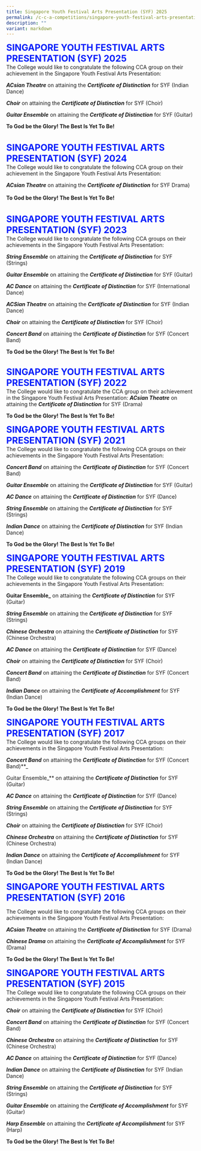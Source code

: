 ```yaml
---
title: Singapore Youth Festival Arts Presentation (SYF) 2025
permalink: /c-c-a-competitions/singapore-youth-festival-arts-presentation-2025/
description: ""
variant: markdown
---
```

<font color="#041FFB" size="5"> <b>SINGAPORE YOUTH FESTIVAL ARTS PRESENTATION (SYF) 2025</b></font><br>
The College would like to congratulate the following CCA group on their achievement in the Singapore Youth Festival Arts Presentation:

**_ACsian Theatre_**&nbsp;on attaining the&nbsp;_**Certificate of Distinction**_&nbsp;for SYF (Indian Dance)<br>

**_Choir_**&nbsp;on attaining the&nbsp;_**Certificate of Distinction**_&nbsp;for SYF (Choir)<br>

**_Guitar Ensemble_**&nbsp;on attaining the&nbsp;_**Certificate of Distinction**_&nbsp;for SYF (Guitar)<br>

**To God be the Glory! The Best Is Yet To Be!**<br><br>
<br>
<font color="#041FFB" size="5"> <b>SINGAPORE YOUTH FESTIVAL ARTS PRESENTATION (SYF) 2024</b></font><br>
The College would like to congratulate the following CCA group on their achievement in the Singapore Youth Festival Arts Presentation:

**_ACsian Theatre_**&nbsp;on attaining the&nbsp;_**Certificate of Distinction**_&nbsp;for SYF Drama)<br><br>
**To God be the Glory! The Best Is Yet To Be!**<br><br>
<br>
<font color="#041FFB" size="5"> <b>SINGAPORE YOUTH FESTIVAL ARTS PRESENTATION (SYF) 2023</b></font><br>
The College would like to congratulate the following CCA groups on their achievements in the Singapore Youth Festival Arts Presentation:

**_String Ensemble_**&nbsp;on attaining the&nbsp;**_Certificate_**&nbsp;**_of Distinction_**&nbsp;for SYF (Strings)

**_Guitar Ensemble_**&nbsp;on attaining the&nbsp;_**Certificate of Distinction**_&nbsp;for SYF (Guitar)

**_AC Dance_**&nbsp;on attaining the&nbsp;_**Certificate of Distinction**_&nbsp;for SYF (International Dance)

**_ACSian Theatre_**&nbsp;on attaining the&nbsp;_**Certificate of Distinction**_&nbsp;for SYF (Indian Dance)

**_Choir_**&nbsp;on attaining the&nbsp;_**Certificate of Distinction**_&nbsp;for SYF (Choir)  

**_Concert Band_**&nbsp;on attaining the&nbsp;_**Certificate of Distinction**_&nbsp;for SYF (Concert Band)

**To God be the Glory! The Best Is Yet To Be!**
<br><br>

<font color="#041FFB" size="5"> <b>SINGAPORE YOUTH FESTIVAL ARTS PRESENTATION (SYF) 2022</b></font><br>
The College would like to congratulate the CCA group on their achievement in the Singapore Youth Festival Arts Presentation:
**_ACsian Theatre_**&nbsp;on attaining the&nbsp;_**Certificate of Distinction**_&nbsp;for SYF (Drama)

**To God be the Glory! The Best Is Yet To Be!**



<font color="#041FFB" size="5"> <b>SINGAPORE YOUTH FESTIVAL ARTS PRESENTATION (SYF) 2021</b></font><br>
The College would like to congratulate the following CCA groups on their achievements in the Singapore Youth Festival Arts Presentation:

**_Concert Band_**&nbsp;on attaining the&nbsp;_**Certificate of Distinction**_&nbsp;for SYF (Concert Band)

**_Guitar Ensemble_**&nbsp;on attaining the&nbsp;_**Certificate of Distinction**_&nbsp;for SYF (Guitar)

**_AC Dance_**&nbsp;on attaining the&nbsp;_**Certificate of Distinction**_&nbsp;for SYF (Dance)

**_String Ensemble_**&nbsp;on attaining the&nbsp;**_Certificate_**&nbsp;**_of Distinction_**&nbsp;for SYF (Strings)

**_Indian Dance_**&nbsp;on attaining the&nbsp;_**Certificate of Distinction**_&nbsp;for SYF (Indian Dance)  

**To God be the Glory! The Best Is Yet To Be!**

<font color="#041FFB" size="5"> <b>SINGAPORE YOUTH FESTIVAL ARTS PRESENTATION (SYF) 2019</b></font><br>
The College would like to congratulate the following CCA groups on their achievements in the Singapore Youth Festival Arts Presentation:

**Guitar Ensemble_**&nbsp;on attaining the&nbsp;_**Certificate of Distinction**_&nbsp;for SYF (Guitar)

**_String Ensemble_**&nbsp;on attaining the&nbsp;**_Certificate_**&nbsp;**_of Distinction_**&nbsp;for SYF (Strings)

**_Chinese Orchestra_**&nbsp;on attaining the&nbsp;_**Certificate of Distinction**_&nbsp;for SYF (Chinese Orchestra)  

**_AC Dance_**&nbsp;on attaining the&nbsp;_**Certificate of Distinction**_&nbsp;for SYF (Dance)  

**_Choir_**&nbsp;on attaining the&nbsp;_**Certificate of Distinction**_&nbsp;for SYF (Choir)  

**_Concert Band_**&nbsp;on attaining the&nbsp;_**Certificate of Distinction**_&nbsp;for SYF (Concert Band)

**_Indian Dance_**&nbsp;on attaining the&nbsp;_**Certificate of Accomplishment**_&nbsp;for SYF (Indian Dance)  

**To God be the Glory! The Best Is Yet To Be!**

<font color="#041FFB" size="5"> <b>SINGAPORE YOUTH FESTIVAL ARTS PRESENTATION (SYF) 2017</b></font><br>
The College would like to congratulate the following CCA groups on their achievements in the Singapore Youth Festival Arts Presentation:

**_Concert Band_**&nbsp;on attaining the&nbsp;_**Certificate of Distinction**_&nbsp;for SYF (Concert Band)**_  
  
Guitar Ensemble_**&nbsp;on attaining the&nbsp;_**Certificate of Distinction**_&nbsp;for SYF (Guitar)

**_AC Dance_**&nbsp;on attaining the&nbsp;_**Certificate of Distinction**_&nbsp;for SYF (Dance)

**_String Ensemble_**&nbsp;on attaining the&nbsp;**_Certificate_**&nbsp;**_of Distinction_**&nbsp;for SYF (Strings)

**_Choir_**&nbsp;on attaining the&nbsp;_**Certificate of Distinction**_&nbsp;for SYF (Choir)

**_Chinese Orchestra_**&nbsp;on attaining the&nbsp;_**Certificate of Distinction**_&nbsp;for SYF (Chinese Orchestra)  

**_Indian Dance_**&nbsp;on attaining the&nbsp;_**Certificate of Accomplishment**_&nbsp;for SYF (Indian Dance)

**To God be the Glory! The Best Is Yet To Be!**

<font color="#041FFB" size="5"> <b>SINGAPORE YOUTH FESTIVAL ARTS PRESENTATION (SYF) 2016</b></font><br>

The College would like to congratulate the following CCA groups on their achievements in the Singapore Youth Festival Arts Presentation:

**_ACsian Theatre_**&nbsp;on attaining the&nbsp;_**Certificate of Distinction**_&nbsp;for SYF (Drama)

**_Chinese Drama_**&nbsp;on attaining the&nbsp;**_Certificate of Accomplishment_**&nbsp;for SYF (Drama)

**To God be the Glory! The Best Is Yet To Be!**

<font color="#041FFB" size="5"> <b>SINGAPORE YOUTH FESTIVAL ARTS PRESENTATION (SYF) 2015</b></font><br>
The College would like to congratulate the following CCA groups on their achievements in the Singapore Youth Festival Arts Presentation:

 **_Choir_**&nbsp;on attaining the&nbsp;_**Certificate of Distinction**_&nbsp;for SYF (Choir)

**_Concert Band_**&nbsp;on attaining the&nbsp;_**Certificate of Distinction**_&nbsp;for SYF (Concert Band)

**_Chinese Orchestra_**&nbsp;on attaining the&nbsp;_**Certificate of Distinction**_&nbsp;for SYF (Chinese Orchestra)

**_AC Dance_**&nbsp;on attaining the&nbsp;_**Certificate of Distinction**_&nbsp;for SYF (Dance)

**_Indian Dance_**&nbsp;on attaining the&nbsp;**_Certificate_**&nbsp;**_of Distinction_**&nbsp;for SYF (Indian Dance)  

**_String Ensemble_**&nbsp;on attaining the&nbsp;**_Certificate_**&nbsp;**_of Distinction_**&nbsp;for SYF (Strings)  

**_Guitar Ensemble_**&nbsp;on attaining the&nbsp;**_Certificate of Accomplishment_**&nbsp;for SYF (Guitar)

**_Harp Ensemble_**&nbsp;on attaining the&nbsp;**_Certificate of Accomplishment_**&nbsp;for SYF (Harp)

  
**To God be the Glory! The Best Is Yet To Be!**